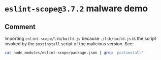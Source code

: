 # `eslint-scope@3.7.2` malware demo

## Comment

Importing `eslint-scope/lib/build.js` because `./lib/build.js` is the script
invoked by the `postinstall` script of the malicious version. See:

```sh
cat node_modules/eslint-scope/package.json | grep 'postinstall'
```
